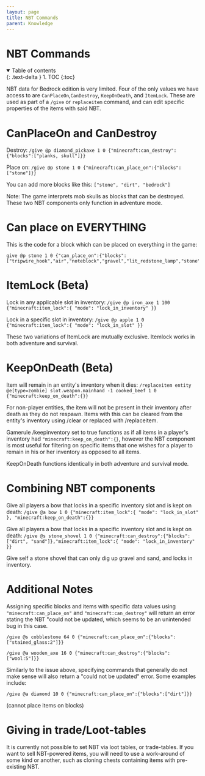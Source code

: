 ```yaml
---
layout: page
title: NBT Commands
parent: Knowledge
---
```


# NBT Commands

<details id="toc" open markdown="block">
  <summary>
    Table of contents
  </summary>
  {: .text-delta }
1. TOC
{:toc}
</details>

NBT data for Bedrock edition is very limited. Four of the only values we have access to are `CanPlaceOn`,`CanDestroy`, `KeepOnDeath`, and `ItemLock`. These are used as part of a `/give` or `replaceitem` command, and can edit specific properties of the items with said NBT.


# CanPlaceOn and CanDestroy

Destroy: `/give @p diamond_pickaxe 1 0 {"minecraft:can_destroy":{"blocks":["planks, skull"]}}`

Place on: `/give @p stone 1 0 {"minecraft:can_place_on":{"blocks":["stone"]}}`

You can add more blocks like this: `["stone", "dirt", "bedrock"]`

Note: The game interprets mob skulls as blocks that can be destroyed. These two NBT components only function in adventure mode.

# Can place on EVERYTHING

This is the code for a block which can be placed on everything in the game:


```
give @p stone 1 0 {"can_place_on":{"blocks":["tripwire_hook","air","noteblock","gravel","lit_redstone_lamp","stone","golden_rail","gold_block","bedrock","turtle_egg","element_72","oak_stairs","element_7","grass","detector_rail","planks","dark_oak_pressure_plate","dirt","coal_ore","diamond_block","cobblestone","element_12","lava","dark_oak_trapdoor","element_63","double_stone_slab2","slime","stonebrick","sapling","cauldron","flowing_water","spruce_pressure_plate","piston","stained_glass","water","flowing_lava","furnace","element_81","sand","gold_ore","wooden_door","tallgrass","iron_ore","underwater_torch","web","log","element_47","stripped_oak_log","leaves","ladder","yellow_flower","element_113","sponge","sweet_berry_bush","birch_fence_gate","standing_sign","monster_egg","glass","conduit","element_43","lapis_ore","spruce_button","bookshelf","bed","element_79","powered_comparator","wooden_pressure_plate","lapis_block","element_116","stripped_acacia_log","spruce_door","dispenser","wheat","diamond_ore","sandstone","obsidian","wool","brick_block","reeds","sticky_piston","deadbush","dried_kelp_block","pistonArmCollision","red_flower","green_glazed_terracotta","brown_mushroom","red_mushroom","spruce_fence_gate","iron_block","stone_slab","double_stone_slab","beehive","rail","tnt","mossy_cobblestone","quartz_stairs","torch","mob_spawner","lava_cauldron","element_82","chest","jungle_standing_sign","element_41","redstone_wire","crafting_table","element_39","dark_oak_door","farmland","lit_furnace","stone_stairs","wall_sign","lever","stone_pressure_plate","element_48","iron_door","redstone_ore","lectern","lit_redstone_ore","unlit_redstone_torch","red_nether_brick_stairs","redstone_torch","stone_button","snow_layer","brown_mushroom_block","ice","snow","cactus","element_88","command_block","clay","jukebox","fence","pumpkin","acacia_door","nether_brick_stairs","netherrack","log2","soul_sand","glowstone","portal","lit_pumpkin","beetroot","cake","unpowered_repeater","powered_repeater","invisibleBedrock","coral_fan_hang3","acacia_stairs","trapdoor","jungle_door","red_mushroom_block","iron_bars","coral","chain_command_block","glass_pane","element_114","melon_block","coral_fan_hang2","emerald_block","pumpkin_stem","chemical_heat","melon_stem","vine","element_84","standing_banner","fence_gate","element_106","brick_stairs","stone_brick_stairs","mycelium","waterlily","smooth_stone","nether_brick","sandstone_stairs","nether_brick_fence","element_107","nether_wart","element_94","enchanting_table","brewing_stand","purpur_block","end_portal","end_portal_frame","element_4","end_stone","fletching_table","element_13","dragon_egg","loom","granite_stairs","redstone_lamp","dropper","activator_rail","coral_block","cocoa","wood","emerald_ore","hard_stained_glass_pane","observer","ender_chest","info_update","unpowered_comparator","tripWire","spruce_stairs","birch_stairs","stonecutter_block","jungle_stairs","coral_fan_hang","element_90","beacon","cobblestone_wall","flower_pot","carrots","potatoes","wooden_button","grindstone","skull","anvil","stone_slab4","element_21","trapped_chest","light_weighted_pressure_plate","element_25","purple_glazed_terracotta","heavy_weighted_pressure_plate","daylight_detector","stripped_jungle_log","redstone_block","quartz_ore","hopper","element_97","quartz_block","wooden_slab","element_53","double_wooden_slab","leaves2","stained_hardened_clay","carved_pumpkin","stained_glass_pane","dark_oak_stairs","iron_trapdoor","prismarine","seaLantern","element_96","hay_block","element_37","carpet","hardened_clay","element_44","coal_block","packed_ice","element_118","chemistry_table","black_glazed_terracotta","purpur_stairs","double_plant","wall_banner","daylight_detector_inverted","red_sandstone","red_sandstone_stairs","spruce_trapdoor","element_27","stone_slab2","jungle_fence_gate","dark_oak_fence_gate","acacia_fence_gate","repeating_command_block","birch_door","grass_path","frame","normal_stone_stairs","element_1","chorus_flower","jungle_pressure_plate","undyed_shulker_box","element_10","end_bricks","smoker","frosted_ice","diorite_stairs","structure_block","end_rod","element_16","blue_glazed_terracotta","end_gateway","magma","bell","stone_slab3","element_26","movingBlock","nether_wart_block","red_nether_brick","bone_block","structure_void","shulker_box","white_glazed_terracotta","orange_glazed_terracotta","magenta_glazed_terracotta","light_blue_glazed_terracotta","colored_torch_bp","yellow_glazed_terracotta","element_59","lime_glazed_terracotta","pink_glazed_terracotta","barrier","gray_glazed_terracotta","silver_glazed_terracotta","cyan_glazed_terracotta","glowingobsidian","brown_glazed_terracotta","red_glazed_terracotta","concrete","acacia_trapdoor","concretePowder","scaffolding","element_54","chorus_plant","smooth_sandstone_stairs","camera","podzol","stonecutter","netherreactor","element_34","info_update2","element_3","reserved6","element_31","prismarine_stairs","bamboo","element_76","dark_prismarine_stairs","prismarine_bricks_stairs","stripped_spruce_log","stripped_birch_log","cartography_table","stripped_dark_oak_log","blue_ice","fire","hard_glass","acacia_standing_sign","hard_stained_glass","hard_glass_pane","colored_torch_rg","element_0","element_2","element_5","blast_furnace","element_6","element_8","element_9","mossy_cobblestone_stairs","element_11","andesite_stairs","element_14","element_15","element_17","element_18","element_19","element_20","acacia_button","element_22","element_23","element_24","element_28","element_29","element_30","element_32","element_33","element_35","element_36","element_38","element_40","element_42","element_45","smooth_red_sandstone_stairs","seagrass","element_46","element_49","element_50","element_51","sea_pickle","element_52","element_55","element_56","element_57","element_58","element_60","element_61","double_stone_slab3","element_62","element_64","double_stone_slab4","element_65","element_66","element_67","element_68","element_69","element_70","element_71","element_73","element_74","element_75","bamboo_sapling","element_77","element_78","element_80","element_83","element_85","element_86","jungle_button","element_87","element_89","birch_pressure_plate","element_91","element_92","element_93","birch_wall_sign","element_95","element_98","element_99","element_100","element_101","element_102","element_103","element_104","element_105","element_108","element_109","jungle_trapdoor","element_110","element_111","element_112","element_115","element_117","coral_fan","coral_fan_dead","kelp","birch_button","dark_oak_button","stickyPistonArmCollision","birch_trapdoor","acacia_pressure_plate","bubble_column","polished_granite_stairs","polished_diorite_stairs","polished_andesite_stairs","mossy_stone_brick_stairs","end_brick_stairs","smooth_quartz_stairs","spruce_standing_sign","spruce_wall_sign","birch_standing_sign","smithing_table","jungle_wall_sign","acacia_wall_sign","darkoak_standing_sign","darkoak_wall_sign","lit_smoker","barrel","lantern","campfire","jigsaw","composter","lit_blast_furnace","light_block","wither_rose","bee_nest","honey_block","honeycomb_block"]}}
```

# ItemLock (Beta)

Lock in any applicable slot in inventory: `/give @p iron_axe 1 100 {"minecraft:item_lock":{ "mode": "lock_in_inventory" }}`

Lock in a specific slot in inventory: `/give @p apple 1 0 {"minecraft:item_lock":{ "mode": "lock_in_slot" }}`

These two variations of ItemLock are mutually exclusive. Itemlock works in both adventure and survival.

# KeepOnDeath (Beta)

Item will remain in an entity's inventory when it dies: `/replaceitem entity @e[type=zombie] slot.weapon.mainhand -1 cooked_beef 1 0 {"minecraft:keep_on_death":{}}`

For non-player entities, the item will not be present in their inventory after death as they do not respawn. Items with this can be cleared from the entity's inventory using /clear or replaced with /replaceitem. 

Gamerule /keepinventory set to true functions as if all items in a player's inventory had `"minecraft:keep_on_death":{}`, however the NBT component is most useful for filtering on specific items that one wishes for a player to remain in his or her inventory as opposed to all items.

KeepOnDeath functions identically in both adventure and survival mode.

# Combining NBT components


Give all players a bow that locks in a specific inventory slot and is kept on death: `/give @a bow 1 0 {"minecraft:item_lock":{ "mode": "lock_in_slot" }, "minecraft:keep_on_death":{}}`

Give all players a bow that locks in a specific inventory slot and is kept on death: `/give @s stone_shovel 1 0 {"minecraft:can_destroy":{"blocks":["dirt", "sand"]},"minecraft:item_lock":{ "mode": "lock_in_inventory" }}` 

Give self a stone shovel that can only dig up gravel and sand, and locks in inventory.

# Additional Notes

Assigning specific blocks and items with specific data values using `"minecraft:can_place_on"` and `"minecraft:can_destroy"` will return an error stating the NBT "could not be updated, which seems to be an unintended bug in this case.

`/give @s cobblestone 64 0 {"minecraft:can_place_on":{"blocks":["stained_glass:2"]}}`

`/give @a wooden_axe 16 0 {"minecraft:can_destroy":{"blocks":["wool:5"]}}`


Similarly to the issue above, specifying commands that generally do not make sense will also return a "could not be updated" error. Some examples include:

`/give @a diamond 10 0 {"minecraft:can_place_on":{"blocks":["dirt"]}}`

(cannot place items on blocks)


# Giving in trade/Loot-tables

It is currently not possible to set NBT via loot tables, or trade-tables. If you want to sell NBT-powered items, you will need to use a work-around of some kind or another, such as cloning chests containing items with pre-existing NBT.
